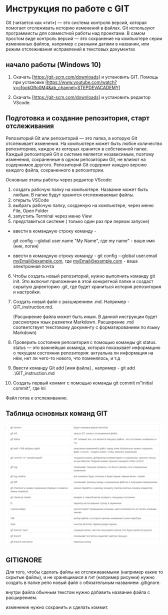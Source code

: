# Инструкция по работе с GIT

Git (читается как «гит») — это система контроля версий, которая помогает отслеживать историю изменений в файлах. Git используют программисты для совместной работы над проектами. В самом простом виде контроль версий — это сохранение на компьютере серии измененных файлов, например с разными датами в названии, или режим отслеживания исправлений в текстовых документах

## начало работы (Windows 10)

1. Скачать [https://git-scm.com/downloads] и установить GIT. Помощь при установке [https://www.youtube.com/watch?v=cfookORo0M4&ab_channel=STEPDEVACADEMY]

2. Скачать [https://git-scm.com/downloads] и установить редактор VScode.

## Подготовка и создание репозитория, старт отслеживания

Репозиторий Git или репозиторий — это папка, в которую Git отслеживает изменения. На компьютере может быть любое количество репозиториев, каждое из которых хранится в собственной папке. Каждый репозиторий Git в системе является независимым, поэтому изменения, сохраненные в одном репозитории Git, не влияют на содержимое другого. Репозиторий Git содержит каждую версию каждого файла, сохраненного в репозитории.

Основные этапы работы через редактор VScode:
1. создать рабочую папку на компьютере. Название может быть любым. В папке будут хранится отслеживаемые файлы.
2. открыть VSCode
3. выбрать рабочую папку, созданную на компьютере, через меню File, Open Folder
4. запустить Terminal через меню View 
5. представиться системе ( только один раз при первом запуске)

* ввести в командную строку  команду -

    git config --global user.name "My Name", где my name" - ваше имя (ник, логин)

* ввести в командную строку команду -
    git config --global user.email myEmail@example.com, где myEmail@example.com - ваша электронная почта


6. Чтобы создать новый репозиторий, нужно выполнить команду git init. Это включит приложение в этой конкретной папке и создаст скрытую директорию .git, где будет храниться история репозитория и настройки.

7. Создать новый файл с расширением .md. Например - GIT_instruction.md. 

    (Расширение файла может быть иным. В данной инструкции будет рассмотрен язык разметки Markdown. Расширение .md соответствует текстовому документу с форматированием по языку Markdown)

8. Проверить состояние репозитория с помощью команды git status. status — это важнейшая команда, которая показывает информацию о текущем состоянии репозитория: актуальна ли информация на нём, нет ли чего-то нового, что поменялось, и т.д

9. Ввести команду Git add [имя файла] , например - git add .\GIT_instruction.md

10. Создать первый коммит с помощью команды git commit m"initial commit", где ini

Файл готов к отслеживанию.

## Таблица основных команд GIT

![таблица основных команд](table_1.jpg)

## GITIGNORE

Для того, чтобы сделать файлы не отслеживаемыми (например  какие то скрытые файлы), и не хранящимися в гит (например рисунки) нужно создать в папке репо новый файл с обязательным названием .gitignore.

внутри файла обычным текстом нужно добавить название файла с расширением.

изменение нужно сохранить и сделать коммит.






